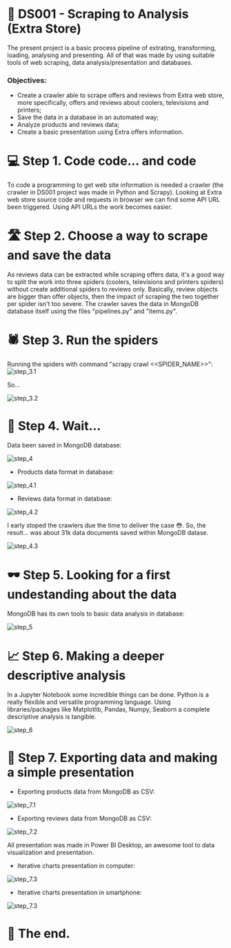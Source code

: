 # :tada: DS001 - Scraping to Analysis (Extra Store)

The present project is a basic process pipeline of extrating, transforming, loading, analysing and presenting. All of that was made by using suitable tools of web scraping, data analysis/presentation and databases.

### Objectives:
- Create a crawler able to scrape offers and reviews from Extra web store, more specifically, offers and reviews about coolers, televisions and printers;
- Save the data in a database in an automated way;
- Analyze products and reviews data;
- Create a basic presentation using Extra offers information.


# :computer: Step 1. Code code... and code

To code a programming to get web site information is needed a crawler (the crawler in DS001 project was made in Python and Scrapy).
Looking at Extra web store source code and requests in browser we can find some API URL been triggered. Using API URLs the work becomes easier.

# :motorway: Step 2. Choose a way to scrape and save the data

As reviews data can be extracted while scraping offers data, it's a good way to split the work into three spiders (coolers, televisions and printers spiders) without create additional spiders to reviews only. Basically, review objects are bigger than offer objects, then the impact of scraping the two together per spider isn't too severe.
The crawler saves the data in MongoDB database itself using the files "pipelines.py" and "items.py".

# :spider: Step 3. Run the spiders

Running the spiders with command "scrapy crawl <<SPIDER_NAME>>":
![step_3.1](https://github.com/GabrielMotaBLima/DS001-scraping-to-analysis--Extra-Store/blob/main/images/step_1%20-%20open%20terminals%20and%20type%20scrapy%20crawl%20commands.png)

So...

![step_3.2](https://github.com/GabrielMotaBLima/DS001-scraping-to-analysis--Extra-Store/blob/main/images/step_2%20-%20execute%20the%20code%20and%20wait%20the%20scrape%20untill%20the%20end.png)

# :floppy_disk: Step 4. Wait...

Data been saved in MongoDB database:

![step_4](https://github.com/GabrielMotaBLima/DS001-scraping-to-analysis--Extra-Store/blob/main/images/step_5%20-%20products%20been%20saved.png)

- Products data format in database:

![step_4.1](https://github.com/GabrielMotaBLima/DS001-scraping-to-analysis--Extra-Store/blob/main/images/step_2.1%20-%20products%20format%20in%20database.png)

- Reviews data format in database:

![step_4.2](https://github.com/GabrielMotaBLima/DS001-scraping-to-analysis--Extra-Store/blob/main/images/step_2.2%20-%20reviews%20format%20in%20database.png)

I early stoped the crawlers due the time to deliver the case :flushed:. So, the result... was about 31k data documents saved within MongoDB datase.

![step_4.3](https://github.com/GabrielMotaBLima/DS001-scraping-to-analysis--Extra-Store/blob/main/images/step_7.1%20-%20MongoDB%20at%20final.png)

# :dark_sunglasses: Step 5. Looking for a first undestanding about the data

MongoDB has its own tools to basic data analysis in database:

![step_5](https://github.com/GabrielMotaBLima/DS001-scraping-to-analysis--Extra-Store/blob/main/images/step_7.2%20-%20MongoDB%20basic%20descriptive%20analysis.png)

# :chart_with_upwards_trend: Step 6. Making a deeper descriptive analysis

In a Jupyter Notebook some incredible things can be done. Python is a really flexible and versatile programming language. Using libraries/packages like Matplotlib, Pandas, Numpy, Seaborn a complete descriptive analysis is tangible.

![step_6](https://github.com/GabrielMotaBLima/DS001-scraping-to-analysis--Extra-Store/blob/main/images/step_10%20-%20Using%20jupyter%20to%20deeper%20analysis.png)

# :art: Step 7. Exporting data and making a simple presentation

- Exporting products data from MongoDB as CSV:

![step_7.1](https://github.com/GabrielMotaBLima/DS001-scraping-to-analysis--Extra-Store/blob/main/images/step_8.1%20-%20Exporting%20results%20to%20project%20folder.png)

- Exporting reviews data from MongoDB as CSV:

![step_7.2](https://github.com/GabrielMotaBLima/DS001-scraping-to-analysis--Extra-Store/blob/main/images/step_8.2%20-%20Exporting%20results%20to%20project%20folder.png)

All presentation was made in Power BI Desktop, an awesome tool to data visualization and presentation.

- Iterative charts presentation in computer:

![step_7.3](https://github.com/GabrielMotaBLima/DS001-scraping-to-analysis--Extra-Store/blob/main/images/step_9.1%20-%20joining%20products%20and%20review%20to%20presentation.png)

- Iterative charts presentation in smartphone:

![step_7.3](https://github.com/GabrielMotaBLima/DS001-scraping-to-analysis--Extra-Store/blob/main/images/step_9.2%20-%20joining%20products%20and%20review%20to%20presentation.png)

# :rocket: The end.
